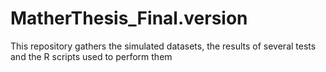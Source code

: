 # MatherThesis_Final.version
This repository gathers the simulated datasets, the results of several tests and the R scripts used to perform them
